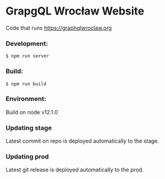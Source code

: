 # GrapgQL Wrocław Website

Code that runs https://graphqlwroclaw.org

### Development: 

`$ npm run server`

### Build: 

`$ npm run build`

### Environment: 

Build on node v12.1.0

### Updating stage

Latest commit on repo is deployed automatically to the stage.

### Updating prod

Latest git release is deployed automatically to the prod.